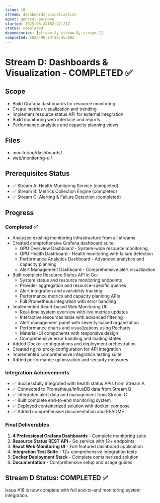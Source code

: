 ```yaml
---
issue: 18
stream: dashboards-visualization
agent: general-purpose
started: 2025-08-24T02:22:21Z
status: completed
dependencies: [stream-A, stream-B, stream-C]
completed: 2025-08-24T16:45:00Z
---
```


# Stream D: Dashboards & Visualization - COMPLETED ✅

## Scope
- Build Grafana dashboards for resource monitoring
- Create metrics visualization and trending
- Implement resource status API for external integration
- Build monitoring web interface and reports
- Performance analytics and capacity planning views

## Files
- monitoring/dashboards/
- web/monitoring-ui/

## Prerequisites Status
- ✅ Stream A: Health Monitoring Service (completed)
- ✅ Stream B: Metrics Collection Engine (completed) 
- ✅ Stream C: Alerting & Failure Detection (completed)

## Progress
### Completed ✅
- Analyzed existing monitoring infrastructure from all streams
- Created comprehensive Grafana dashboard suite:
  * GPU Overview Dashboard - System-wide resource monitoring
  * GPU Health Dashboard - Health monitoring with failure detection  
  * Performance Analytics Dashboard - Advanced analytics and capacity planning
  * Alert Management Dashboard - Comprehensive alert visualization
- Built complete Resource Status API in Go:
  * System status and resource monitoring endpoints
  * Provider aggregation and resource-specific queries
  * Alert integration and availability tracking
  * Performance metrics and capacity planning APIs
  * Full Prometheus integration with error handling
- Implemented React-based Web Monitoring UI:
  * Real-time system overview with live metrics updates
  * Interactive resources table with advanced filtering
  * Alert management panel with severity-based organization
  * Performance charts and visualizations using Recharts
  * Material-UI components with responsive design
  * Comprehensive error handling and loading states
- Added Docker configurations and deployment orchestration
- Created nginx proxy configuration for API integration
- Implemented comprehensive integration testing suite
- Added performance optimization and security measures

### Integration Achievements
- ✅ Successfully integrated with health status APIs from Stream A
- ✅ Connected to Prometheus/InfluxDB data from Stream B
- ✅ Integrated alert data and management from Stream C
- ✅ Built complete end-to-end monitoring system
- ✅ Deployed containerized solution with docker-compose
- ✅ Added comprehensive documentation and README

### Final Deliverables
1. **4 Professional Grafana Dashboards** - Complete monitoring suite
2. **Resource Status REST API** - Go service with 12+ endpoints
3. **React Web Monitoring UI** - Full-featured dashboard application
4. **Integration Test Suite** - 12+ comprehensive integration tests
5. **Docker Deployment Stack** - Complete containerized solution
6. **Documentation** - Comprehensive setup and usage guides

## Stream D Status: **COMPLETED** ✅

Issue #18 is now complete with full end-to-end monitoring system integration.
